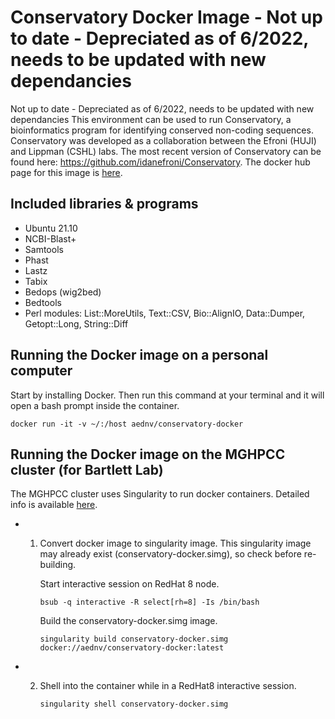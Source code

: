 # Conservatory Docker Image - Not up to date - Depreciated as of 6/2022, needs to be updated with new dependancies

Not up to date - Depreciated as of 6/2022, needs to be updated with new dependancies
This environment can be used to run Conservatory, a bioinformatics program for identifying conserved non-coding sequences. Conservatory was developed as a collaboration between the Efroni (HUJI) and Lippman (CSHL) labs. The most recent version of Conservatory can be found here: https://github.com/idanefroni/Conservatory. The docker hub page for this image is [here](https://hub.docker.com/r/aednv/conservatory-docker).

## Included libraries & programs

* Ubuntu 21.10
* NCBI-Blast+
* Samtools
* Phast
* Lastz
* Tabix
* Bedops (wig2bed)
* Bedtools
* Perl modules: List::MoreUtils, Text::CSV, Bio::AlignIO, Data::Dumper, Getopt::Long, String::Diff

## Running the Docker image on a personal computer

Start by installing Docker. Then run this command at your terminal and it will open a bash prompt inside the container.

`docker run -it -v ~/:/host aednv/conservatory-docker`

## Running the Docker image on the MGHPCC cluster (for Bartlett Lab)

The MGHPCC cluster uses Singularity to run docker containers. Detailed info is available [here](https://sylabs.io/guides/2.6/user-guide/singularity_and_docker.html).

* 1. Convert docker image to singularity image. This singularity image may already exist (conservatory-docker.simg), so check before re-building.

      Start interactive session on RedHat 8 node.
      
      `bsub -q interactive -R select[rh=8] -Is /bin/bash`
      
      Build the conservatory-docker.simg image.
      
      `singularity build conservatory-docker.simg docker://aednv/conservatory-docker:latest` 

* 2. Shell into the container while in a RedHat8 interactive session.

      `singularity shell conservatory-docker.simg`
